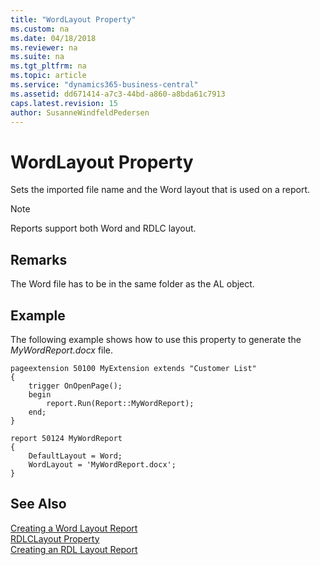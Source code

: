 ```yaml
---
title: "WordLayout Property"
ms.custom: na
ms.date: 04/18/2018
ms.reviewer: na
ms.suite: na
ms.tgt_pltfrm: na
ms.topic: article
ms.service: "dynamics365-business-central"
ms.assetid: dd671414-a7c3-44bd-a860-a8bda61c7913
caps.latest.revision: 15
author: SusanneWindfeldPedersen
---
```


 

# WordLayout Property
Sets the imported file name and the Word layout that is used on a report.


> [!NOTE]
> Reports support both Word and RDLC layout.

## Remarks
The  Word file has to be in the same folder as the AL object. 

## Example
<!--
Code taken from this file: devenv-howto-report-layout
-->
The following example shows how to use this property to generate the *MyWordReport.docx* file.

```
pageextension 50100 MyExtension extends "Customer List"
{
    trigger OnOpenPage();
    begin
        report.Run(Report::MyWordReport);
    end;
}

report 50124 MyWordReport
{
    DefaultLayout = Word;
    WordLayout = 'MyWordReport.docx';
}
```

## See Also  
[Creating a Word Layout Report](../devenv-howto-report-layout.md)    
[RDLCLayout Property](devenv-rdlclayout-property.md)  
[Creating an RDL Layout Report](../devenv-howto-rdl-report-layout)  
 